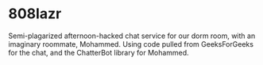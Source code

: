 # 808lazr
Semi-plagarized afternoon-hacked chat service for our dorm room, with an imaginary roommate, Mohammed. Using code pulled from GeeksForGeeks for the chat, and the ChatterBot library for Mohammed.
